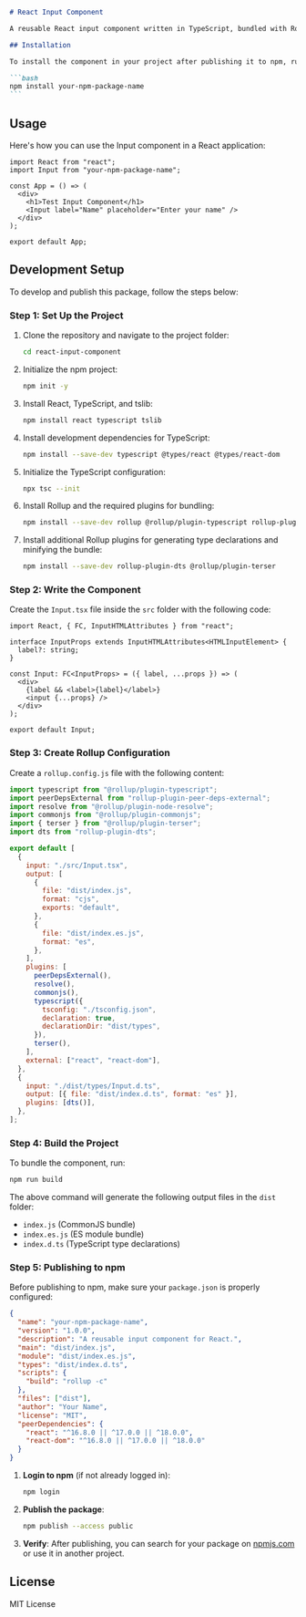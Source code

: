 ````markdown
# React Input Component

A reusable React input component written in TypeScript, bundled with Rollup, and published to npm.

## Installation

To install the component in your project after publishing it to npm, run the following command:

```bash
npm install your-npm-package-name
```
````

## Usage

Here's how you can use the Input component in a React application:

```tsx
import React from "react";
import Input from "your-npm-package-name";

const App = () => (
  <div>
    <h1>Test Input Component</h1>
    <Input label="Name" placeholder="Enter your name" />
  </div>
);

export default App;
```

## Development Setup

To develop and publish this package, follow the steps below:

### Step 1: Set Up the Project

1. Clone the repository and navigate to the project folder:

   ```bash
   cd react-input-component
   ```

2. Initialize the npm project:

   ```bash
   npm init -y
   ```

3. Install React, TypeScript, and tslib:

   ```bash
   npm install react typescript tslib
   ```

4. Install development dependencies for TypeScript:

   ```bash
   npm install --save-dev typescript @types/react @types/react-dom
   ```

5. Initialize the TypeScript configuration:

   ```bash
   npx tsc --init
   ```

6. Install Rollup and the required plugins for bundling:

   ```bash
   npm install --save-dev rollup @rollup/plugin-typescript rollup-plugin-peer-deps-external @rollup/plugin-node-resolve @rollup/plugin-commonjs
   ```

7. Install additional Rollup plugins for generating type declarations and minifying the bundle:
   ```bash
   npm install --save-dev rollup-plugin-dts @rollup/plugin-terser
   ```

### Step 2: Write the Component

Create the `Input.tsx` file inside the `src` folder with the following code:

```tsx
import React, { FC, InputHTMLAttributes } from "react";

interface InputProps extends InputHTMLAttributes<HTMLInputElement> {
  label?: string;
}

const Input: FC<InputProps> = ({ label, ...props }) => (
  <div>
    {label && <label>{label}</label>}
    <input {...props} />
  </div>
);

export default Input;
```

### Step 3: Create Rollup Configuration

Create a `rollup.config.js` file with the following content:

```js
import typescript from "@rollup/plugin-typescript";
import peerDepsExternal from "rollup-plugin-peer-deps-external";
import resolve from "@rollup/plugin-node-resolve";
import commonjs from "@rollup/plugin-commonjs";
import { terser } from "@rollup/plugin-terser";
import dts from "rollup-plugin-dts";

export default [
  {
    input: "./src/Input.tsx",
    output: [
      {
        file: "dist/index.js",
        format: "cjs",
        exports: "default",
      },
      {
        file: "dist/index.es.js",
        format: "es",
      },
    ],
    plugins: [
      peerDepsExternal(),
      resolve(),
      commonjs(),
      typescript({
        tsconfig: "./tsconfig.json",
        declaration: true,
        declarationDir: "dist/types",
      }),
      terser(),
    ],
    external: ["react", "react-dom"],
  },
  {
    input: "./dist/types/Input.d.ts",
    output: [{ file: "dist/index.d.ts", format: "es" }],
    plugins: [dts()],
  },
];
```

### Step 4: Build the Project

To bundle the component, run:

```bash
npm run build
```

The above command will generate the following output files in the `dist` folder:

- `index.js` (CommonJS bundle)
- `index.es.js` (ES module bundle)
- `index.d.ts` (TypeScript type declarations)

### Step 5: Publishing to npm

Before publishing to npm, make sure your `package.json` is properly configured:

```json
{
  "name": "your-npm-package-name",
  "version": "1.0.0",
  "description": "A reusable input component for React.",
  "main": "dist/index.js",
  "module": "dist/index.es.js",
  "types": "dist/index.d.ts",
  "scripts": {
    "build": "rollup -c"
  },
  "files": ["dist"],
  "author": "Your Name",
  "license": "MIT",
  "peerDependencies": {
    "react": "^16.8.0 || ^17.0.0 || ^18.0.0",
    "react-dom": "^16.8.0 || ^17.0.0 || ^18.0.0"
  }
}
```

1. **Login to npm** (if not already logged in):

   ```bash
   npm login
   ```

2. **Publish the package**:

   ```bash
   npm publish --access public
   ```

3. **Verify**:
   After publishing, you can search for your package on [npmjs.com](https://www.npmjs.com/) or use it in another project.

## License

MIT License

```\

```
